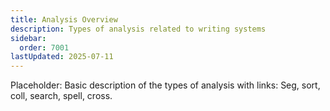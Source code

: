```yaml
---
title: Analysis Overview
description: Types of analysis related to writing systems
sidebar:
  order: 7001
lastUpdated: 2025-07-11
---
```


Placeholder: Basic description of the types of analysis with links: Seg, sort, coll, search, spell, cross.
